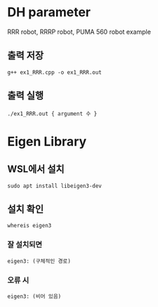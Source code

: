 # DH parameter 
RRR robot, RRRP robot, PUMA 560 robot example

## 출력 저장
```
g++ ex1_RRR.cpp -o ex1_RRR.out
```

## 출력 실행
```
./ex1_RRR.out { argument 수 }
```

# Eigen Library
## WSL에서 설치
```
sudo apt install libeigen3-dev
```

## 설치 확인
```
whereis eigen3
```
### 잘 설치되면 
```
eigen3: (구체적인 경로)
```
### 오류 시
```
eigen3: (비어 있음)
```
